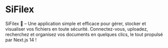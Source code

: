 # SiFilex
SiFilex 🚀 – Une application simple et efficace pour gérer, stocker et visualiser vos fichiers en toute sécurité. Connectez-vous, uploadez, recherchez et organisez vos documents en quelques clics, le tout propulsé par Next.js 14 !
